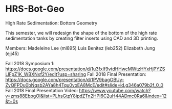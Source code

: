 # HRS-Bot-Geo
High Rate Sedimentation: Bottom Geometry

This semester, we will redesign the shape of the bottom of the high rate sedimentation tanks by creating filter inserts using CAD and 3D printing. 

Members:
  Madeleine Lee (ml895)
  Luis Benitez (leb252)
  Elizabeth Jung (ejj45)

Fall 2018 Symposium 1: https://docs.google.com/presentation/d/1u3fxIf9vtdHHwcMWtzHYxHjPYZSLlFpZ1K_WBXNxf2Y/edit?usp=sharing 
Fall 2018 Final Presentation: https://docs.google.com/presentation/d/1PV9bagOBUy-ZvQFPDu0bNqsb2AYa8h4Tqu0voEA8McE/edit#slide=id.g346a079b2f_0_0 
Fall 2018 Final Presentation Video: https://www.youtube.com/watch?v=zms88EbpgOI&list=PLhsGtpY8ipdZTn2HPI6C2uH44ADmc0Ra6&index=12&t=0s
